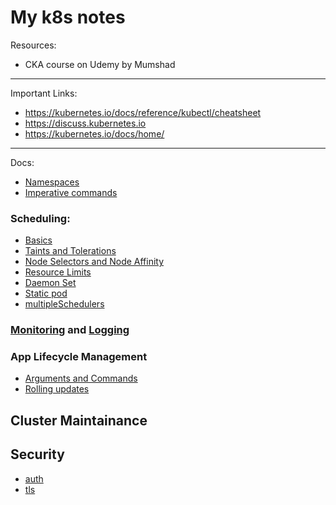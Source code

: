 # My k8s notes


Resources:
- CKA course on Udemy by Mumshad
---

Important Links:
- https://kubernetes.io/docs/reference/kubectl/cheatsheet
- https://discuss.kubernetes.io
- https://kubernetes.io/docs/home/
---

Docs:
- [Namespaces](Resources/namespaces.md)
- [Imperative commands](Resources/imperative-cmds.md)
### Scheduling:
- [Basics](Scheduling/basics.md)
- [Taints and Tolerations](Scheduling/taints&Tolerations.md)
- [Node Selectors and Node Affinity](Scheduling/nodeAffinity.md)
- [Resource Limits](Scheduling/resourceLimits.md)
- [Daemon Set](Scheduling/DaemonSets.md)
- [Static pod](Scheduling/staticPods.md)
- [multipleSchedulers]()

### [Monitoring](Logging/MonitorClusterComp.md) and [Logging](Logging/ManageAppLogs.md)

### App Lifecycle Management
- [Arguments and Commands](AppLifecycle/arguments.md)
- [Rolling updates](AppLifecycle/Rollingupdates.md)

## Cluster Maintainance


## Security
- [auth](./Security/auth.md)
- [tls](./Security/tls.md)